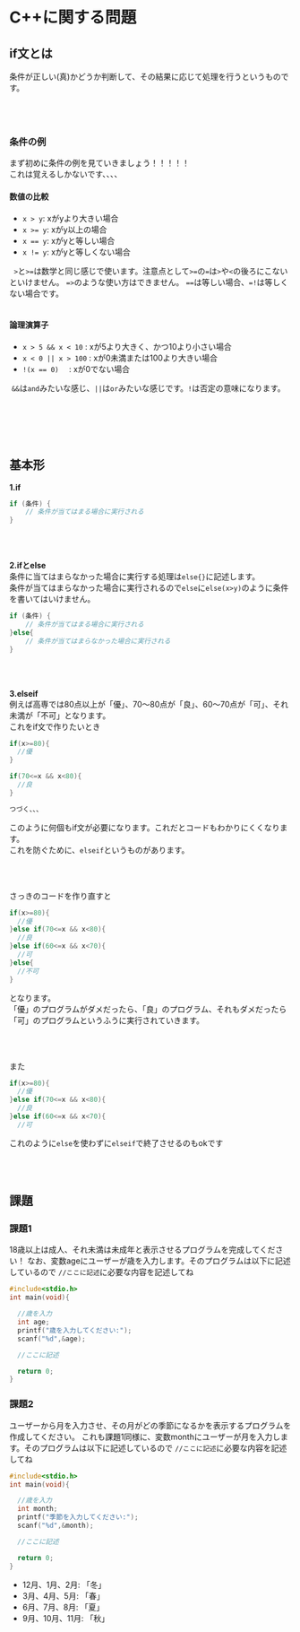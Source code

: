 # C++に関する問題

## if文とは
条件が正しい(真)かどうか判断して、その結果に応じて処理を行うというものです。
<br/>
<br/>
<br/>
<br/>

### 条件の例
まず初めに条件の例を見ていきましょう！！！！！<br>
これは覚えるしかないです、、、、

#### 数値の比較
- `x > y`: xがyより大きい場合
- `x >= y`: xがy以上の場合
- `x == y`: xがyと等しい場合
- `x != y`: xがyと等しくない場合

&nbsp; `>`と`>=`は数学と同じ感じで使います。注意点として`>=`の`=`は`>`や`<`の後ろにこないといけません。
`=>`のような使い方はできません。
`==`は等しい場合、`=!`は等しくない場合です。
<br/>
<br/>

#### 論理演算子
- `x > 5 && x < 10`  : xが5より大きく、かつ10より小さい場合
- `x < 0 || x > 100` : xが0未満または100より大きい場合
- `!(x == 0)  `      : xが0でない場合

&nbsp;`&&`は`and`みたいな感じ、`||`は`or`みたいな感じです。`!`は否定の意味になります。

<br/>
<br/>
<br/>
<br/>

## 基本形
**1.if**
```C++
if (条件) {
    // 条件が当てはまる場合に実行される
}
```
<br/>
<br/>

**2.ifとelse**<br>
条件に当てはまらなかった場合に実行する処理は`else{}`に記述します。<br>
条件が当てはまらなかった場合に実行されるので`else`に`else(x>y)`のように条件を書いてはいけません。
```c++
if (条件) {
    // 条件が当てはまる場合に実行される
}else{
    // 条件が当てはまらなかった場合に実行される
}
```
<br/>
<br/>

**3.elseif**<br>
例えば高専では80点以上が「優」、70〜80点が「良」、60〜70点が「可」、それ未満が「不可」となります。<br>
これをif文で作りたいとき
```c++
if(x>=80){
  //優
}

if(70<=x && x<80){
  //良
}

つづく、、、

```
このように何個もif文が必要になります。これだとコードもわかりにくくなります。<br>
これを防ぐために、`elseif`というものがあります。

<br/>
<br/>

さっきのコードを作り直すと
```c++
if(x>=80){
  //優
}else if(70<=x && x<80){
  //良
}else if(60<=x && x<70){
  //可
}else{
  //不可
}
```
となります。<br>
「優」のプログラムがダメだったら、「良」のプログラム、それもダメだったら「可」のプログラムというふうに実行されていきます。<br>

<br/>
<br/>

また
```c++
if(x>=80){
  //優
}else if(70<=x && x<80){
  //良
}else if(60<=x && x<70){
  //可
```
これのように`else`を使わずに`elseif`で終了させるのもokです

<br/>
<br/>

## 課題

### 課題1
18歳以上は成人、それ未満は未成年と表示させるプログラムを完成してください！
なお、変数ageにユーザーが歳を入力します。そのプログラムは以下に記述しているので
`//ここに記述`に必要な内容を記述してね
```c++
#include<stdio.h>
int main(void){

  //歳を入力
  int age;
  printf("歳を入力してください:");
  scanf("%d",&age);

  //ここに記述

  return 0;
}
```

### 課題2
ユーザーから月を入力させ、その月がどの季節になるかを表示するプログラムを作成してください。
これも課題1同様に、変数monthにユーザーが月を入力します。そのプログラムは以下に記述しているので
`//ここに記述`に必要な内容を記述してね
```c++
#include<stdio.h>
int main(void){

  //歳を入力
  int month;
  printf("季節を入力してください:");
  scanf("%d",&month);

  //ここに記述

  return 0;
}
```

- 12月、1月、2月: 「冬」
- 3月、4月、5月: 「春」
- 6月、7月、8月: 「夏」
- 9月、10月、11月: 「秋」



